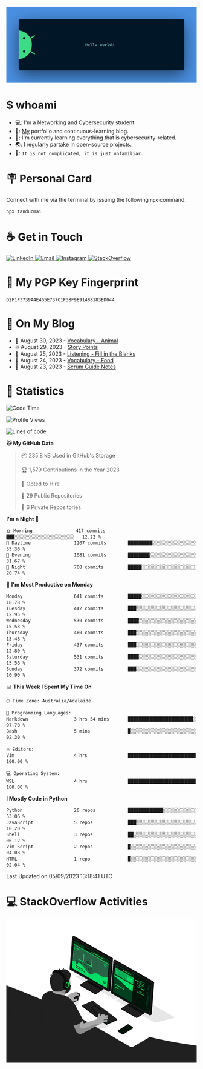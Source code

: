 <p align="center"><img src="assets/banner.png" /></p>

[//]: ![](https://github.com/tanducmai/tanducmai/actions/workflows/waka-stats.yml/badge.svg)
[//]: ![](https://github.com/tanducmai/tanducmai/actions/workflows/latest-blogs.yml/badge.svg)
[//]: ![](https://github.com/tanducmai/tanducmai/actions/workflows/stackoverflow-activities.yml/badge.svg)

# $ whoami

- 💻: I'm a Networking and Cybersecurity student.
- 🔭: [My](https://tanducmai.com/) portfolio and continuous-learning blog.
- 🌱: I'm currently learning everything that is cybersecurity-related.
- 🌏: I regularly partake in open-source projects.
- 💬: `It is not complicated, it is just unfamiliar.`

# 🪧 Personal Card

Connect with me via the terminal by issuing the following `npx` command:

```bash
npx tanducmai
```

# ☕ Get in Touch

<a target="_blank" href="https://www.linkedin.com/in/tanducmai/">
  <img alt="LinkedIn" src="https://img.shields.io/badge/LinkedIn-0077B5?style=for-the-badge&logo=linkedin&logoColor=white" />
</a>
<a target="_blank" href="mailto:henryfromvietnam@gmail.com">
  <img alt="Email" src="https://img.shields.io/badge/Gmail-D14836?style=for-the-badge&logo=gmail&logoColor=white" />
</a>
<a target="_blank" href="https://www.instagram.com/henry.maii/">
  <img alt="Instagram" src="https://img.shields.io/badge/Instagram-E4405F?style=for-the-badge&logo=instagram&logoColor=white" />
</a>
<a target="_blank" href="https://stackoverflow.com/users/16999206/tanducmai">
  <img alt="StackOverflow" src="https://img.shields.io/static/v1?message=Stackoverflow&logo=stackoverflow&label=&color=FE7A16&logoColor=white&labelColor=&style=for-the-badge" />
</a>

# 🔐 My PGP Key Fingerprint

`D2F1F3739A4E465E737C1F38F9E91488183ED044`

# 📜 On My Blog

<!-- BLOG-POST-LIST:START -->
 - 💯 August 30, 2023 - [Vocabulary - Animal](https://tanducmai.com/posts/glossaries/vocabulary-animal/)
 - 🔥 August 29, 2023 - [Story Points](https://tanducmai.com/posts/agile-development-and-governance/story-points/)
 - 💫 August 25, 2023 - [Listening - Fill in the Blanks](https://tanducmai.com/posts/glossaries/lfib/)
 - 🚀 August 24, 2023 - [Vocabulary - Food](https://tanducmai.com/posts/glossaries/vocabulary-food/)
 - 🌮 August 23, 2023 - [Scrum Guide Notes](https://tanducmai.com/posts/agile-development-and-governance/scrum-guide-notes/)<!-- BLOG-POST-LIST:END -->

# 🔢 Statistics

<!--START_SECTION:waka-->
![Code Time](http://img.shields.io/badge/Code%20Time-124%20hrs%2036%20mins-blue)

![Profile Views](http://img.shields.io/badge/Profile%20Views-5-blue)

![Lines of code](https://img.shields.io/badge/From%20Hello%20World%20I%27ve%20Written-9.1%20million%20lines%20of%20code-blue)

**🐱 My GitHub Data** 

> 📦 235.8 kB Used in GitHub's Storage 
 > 
> 🏆 1,579 Contributions in the Year 2023
 > 
> 💼 Opted to Hire
 > 
> 📜 29 Public Repositories 
 > 
> 🔑 6 Private Repositories 
 > 
**I'm a Night 🦉** 

```text
🌞 Morning                417 commits         ███░░░░░░░░░░░░░░░░░░░░░░   12.22 % 
🌆 Daytime                1207 commits        █████████░░░░░░░░░░░░░░░░   35.36 % 
🌃 Evening                1081 commits        ████████░░░░░░░░░░░░░░░░░   31.67 % 
🌙 Night                  708 commits         █████░░░░░░░░░░░░░░░░░░░░   20.74 % 
```
📅 **I'm Most Productive on Monday** 

```text
Monday                   641 commits         █████░░░░░░░░░░░░░░░░░░░░   18.78 % 
Tuesday                  442 commits         ███░░░░░░░░░░░░░░░░░░░░░░   12.95 % 
Wednesday                530 commits         ████░░░░░░░░░░░░░░░░░░░░░   15.53 % 
Thursday                 460 commits         ███░░░░░░░░░░░░░░░░░░░░░░   13.48 % 
Friday                   437 commits         ███░░░░░░░░░░░░░░░░░░░░░░   12.80 % 
Saturday                 531 commits         ████░░░░░░░░░░░░░░░░░░░░░   15.56 % 
Sunday                   372 commits         ███░░░░░░░░░░░░░░░░░░░░░░   10.90 % 
```


📊 **This Week I Spent My Time On** 

```text
🕑︎ Time Zone: Australia/Adelaide

💬 Programming Languages: 
Markdown                 3 hrs 54 mins       ████████████████████████░   97.70 % 
Bash                     5 mins              █░░░░░░░░░░░░░░░░░░░░░░░░   02.30 % 

🔥 Editors: 
Vim                      4 hrs               █████████████████████████   100.00 % 

💻 Operating System: 
WSL                      4 hrs               █████████████████████████   100.00 % 
```

**I Mostly Code in Python** 

```text
Python                   26 repos            █████████████░░░░░░░░░░░░   53.06 % 
JavaScript               5 repos             ███░░░░░░░░░░░░░░░░░░░░░░   10.20 % 
Shell                    3 repos             ██░░░░░░░░░░░░░░░░░░░░░░░   06.12 % 
Vim Script               2 repos             █░░░░░░░░░░░░░░░░░░░░░░░░   04.08 % 
HTML                     1 repo              █░░░░░░░░░░░░░░░░░░░░░░░░   02.04 % 
```




 Last Updated on 05/09/2023 13:18:41 UTC
<!--END_SECTION:waka-->

# 💻 StackOverflow Activities

<!-- STACKOVERFLOW:START -->
<!-- STACKOVERFLOW:END -->

<p align="center"><img src="assets/developer.gif" /></p>
